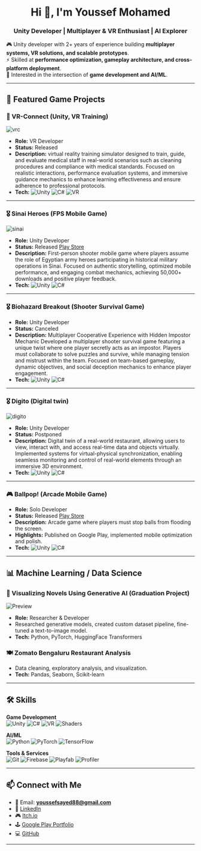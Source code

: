 <h1 align="center">Hi 👋, I'm Youssef Mohamed</h1>
<h3 align="center">Unity Developer | Multiplayer & VR Enthusiast | AI Explorer</h3>

🎮 Unity developer with 2+ years of experience building **multiplayer systems, VR solutions, and scalable prototypes**.  
⚡ Skilled at **performance optimization, gameplay architecture, and cross-platform deployment**.  
🧠 Interested in the intersection of **game development and AI/ML**.  

---

## 🚀 Featured Game Projects  

### 🥽 VR-Connect (Unity, VR Training)
![vrc](https://github.com/user-attachments/assets/db4225f7-c638-4470-b7b6-7359fab5a0b2)  
- **Role:** VR Developer  
- **Status:** Released
- **Description:** virtual reality training simulator designed to train, guide, and evaluate medical staff in real-world scenarios such as cleaning procedures and compliance with medical standards. Focused on realistic interactions, performance evaluation systems, and immersive guidance mechanics to enhance learning effectiveness and ensure adherence to professional protocols.
- **Tech:** ![Unity](https://img.shields.io/badge/Engine-Unity-black?logo=unity) ![C#](https://img.shields.io/badge/Language-C%23-239120?logo=c-sharp) ![VR](https://img.shields.io/badge/VR-OVR/HVR-blue)

---

### 🎖️ Sinai Heroes (FPS Mobile Game)
![sinai](https://github.com/user-attachments/assets/499c31ed-5b44-4087-8f70-af9e50ea2077)  
- **Role:** Unity Developer  
- **Status:** Released [Play Store](https://play.google.com/store/apps/details?id=com.GenesisCreations.sinaiheroes&hl=en)  
- **Description:** First-person shooter mobile game where players assume the role of Egyptian army heroes participating in historical military operations in Sinai. Focused on authentic storytelling, optimized mobile performance, and engaging combat mechanics, achieving 50,000+ downloads and positive player feedback.  
- **Tech:** ![Unity](https://img.shields.io/badge/Engine-Unity-black?logo=unity) ![C#](https://img.shields.io/badge/Language-C%23-239120?logo=c-sharp)

---

### 🎖️ Biohazard Breakout (Shooter Survival Game)
- **Role:** Unity Developer
- **Status:** Canceled
- **Description:** Multiplayer Cooperative Experience with Hidden Impostor Mechanic Developed a multiplayer shooter survival game featuring a unique twist where one player secretly acts as an impostor. Players must collaborate to solve puzzles and survive, while managing tension and mistrust within the team. Focused on team-based gameplay, dynamic objectives, and social deception mechanics to enhance player engagement.
- **Tech:** ![Unity](https://img.shields.io/badge/Engine-Unity-black?logo=unity) ![C#](https://img.shields.io/badge/Language-C%23-239120?logo=c-sharp)

---

### 🎖️ Digito (Digital twin)
![digito](https://github.com/user-attachments/assets/a318bfb8-af4e-48dd-a602-ab8c766dd5ef)
- **Role:** Unity Developer
- **Status:** Postponed
- **Description:** Digital twin of a real-world restaurant, allowing users to view, interact with, and access real-time data and objects virtually. Implemented systems for virtual-physical synchronization, enabling seamless monitoring and control of real-world elements through an immersive 3D environment.
- **Tech:** ![Unity](https://img.shields.io/badge/Engine-Unity-black?logo=unity) ![C#](https://img.shields.io/badge/Language-C%23-239120?logo=c-sharp)

---

### 🎮 Ballpop! (Arcade Mobile Game)
- **Role:** Solo Developer  
- **Status:** Released [Play Store](https://play.google.com/store/apps/details?id=com.SimplyClever.BallPOP)  
- **Description:** Arcade game where players must stop balls from flooding the screen.  
- **Highlights:** Published on Google Play, implemented mobile optimization and polish.  
- **Tech:** ![Unity](https://img.shields.io/badge/Engine-Unity-black?logo=unity) ![C#](https://img.shields.io/badge/Language-C%23-239120?logo=c-sharp)

---

## 📊 Machine Learning / Data Science  

### 🎨 Visualizing Novels Using Generative AI (Graduation Project)
![Preview](https://i.imgur.com/Cor0kLR.jpg)  
- **Role:** Researcher & Developer  
- Researched generative models, created custom dataset pipeline, fine-tuned a text-to-image model.  
- **Tech:** Python, PyTorch, HuggingFace Transformers  

### 🍽️ Zomato Bengaluru Restaurant Analysis
- Data cleaning, exploratory analysis, and visualization.  
- **Tech:** Pandas, Seaborn, Scikit-learn  

---

## 🛠 Skills  

**Game Development**  
![Unity](https://img.shields.io/badge/Engine-Unity-black?logo=unity) 
![C#](https://img.shields.io/badge/Language-C%23-239120?logo=c-sharp)
![VR](https://img.shields.io/badge/VR-OVR/HVR-blue)
![Shaders](https://img.shields.io/badge/Shader-Graph-purple)

**AI/ML**  
![Python](https://img.shields.io/badge/Python-Data%20Science-yellow?logo=python)
![PyTorch](https://img.shields.io/badge/Framework-PyTorch-orange?logo=pytorch)
![TensorFlow](https://img.shields.io/badge/Framework-TensorFlow-orange?logo=tensorflow)

**Tools & Services**  
![Git](https://img.shields.io/badge/Version-Git-red?logo=git) 
![Firebase](https://img.shields.io/badge/Cloud-Firebase-yellow?logo=firebase) 
![Playfab](https://img.shields.io/badge/Backend-Playfab-blue)
![Profiler](https://img.shields.io/badge/Unity-Profiler-lightgrey)

---

## 📫 Connect with Me  

- 📧 Email: **youssefsayed88@gmail.com**  
- 💼 [LinkedIn](https://www.linkedin.com/in/youssef-mohamed-759380204/)  
- 🎮 [Itch.io](https://mr34.itch.io/)  
- 🕹️ [Google Play Portfolio](https://play.google.com/store/apps/dev?id=xxx)  
- 💻 [GitHub](https://github.com/Youssefsayed88)  

---
